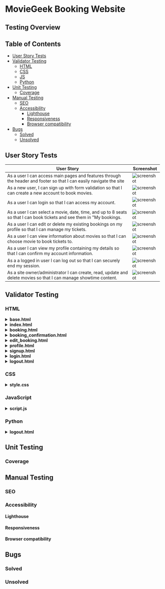 # MovieGeek Booking Website

## Testing Overview

## Table of Contents

- [User Story Tests](#user-story-tests)
- [Validator Testing](#validator-testing)
    - [HTML](#html)
    - [CSS](#css)
    - [JS](#javascript)
    - [Python](#python)
- [Unit Testing](#unit-testing)
    - [Coverage](#coverage)
- [Manual Testing](#manual-testing)
    - [SEO](#seo)
    - [Accessibility](#accessibility)
        - [Lighthouse](#lighthouse)
        - [Responsiveness](#responsiveness)
        - [Browser compatibility](#browser-compatibility)
- [Bugs](#bugs)
    - [Solved](#solved)
    - [Unsolved](#unsolved)

## User Story Tests

| User Story | Screenshot |
| --- | --- |
| As a user I can access main pages and features through the header and footer so that I can easily navigate the site | ![screenshot](documentation/features/sitepages/home.png) |
| As a new user, I can sign up with form validation so that I can create a new account to book movies. | ![screenshot](documentation/features/user/login-navbar-links.png) |
| As a user I can login so that I can access my account. | ![screenshot](documentation/features/sitepages/profile.png) |
| As a user I can select a movie, date, time, and up to 8 seats so that I can book tickets and see them in "My bookings. | ![screenshot](documentation/features/user/login-navbar-links.png) |
| As a user I can edit or delete my existing bookings on my profile so that I can manage my tickets. | ![screenshot](documentation/features/sitepages/home.png) |
| As a user I can view information about movies so that I can choose movie to book tickets to. | ![screenshot](documentation/features/user/login-navbar-links.png) |
| As a user I can view my profile containing my details so that I can confirm my account information. | ![screenshot](documentation/features/sitepages/profile.png) |
| As a a logged in user I can log out so that I can securely end my session. | ![screenshot](documentation/features/user/login-navbar-links.png) |
| As a site owner/administrator I can create, read, update and delete movies so that I can manage showtime content. | ![screenshot](documentation/features/user/login-navbar-links.png) |

## Validator Testing

### HTML

<details><summary><b>base.html</b></summary>

![Iteration One](documentation/readme_files/iteration-one.png)
</details>

<details><summary><b>index.html</b></summary>

![Iteration One](documentation/readme_files/iteration-one.png)
</details>
<details><summary><b>booking.html</b></summary>

![Iteration One](documentation/readme_files/iteration-one.png)
</details>
<details><summary><b>booking_confirmation.html</b></summary>

![Iteration One](documentation/readme_files/iteration-one.png)
</details>
<details><summary><b>edit_booking.html</b></summary>

![Iteration One](documentation/readme_files/iteration-one.png)
</details>
<details><summary><b>profile.html</b></summary>

![Iteration One](documentation/readme_files/iteration-one.png)
</details>
<details><summary><b>signup.html</b></summary>

![Iteration One](documentation/readme_files/iteration-one.png)
</details>
<details><summary><b>login.html</b></summary>

![Iteration One](documentation/readme_files/iteration-one.png)
</details>
<details><summary><b>logout.html</b></summary>

![Iteration One](documentation/readme_files/iteration-one.png)
</details>

### CSS

<details><summary><b>style.css</b></summary>

![Iteration One](documentation/readme_files/iteration-one.png)
</details>

### JavaScript

<details><summary><b>script.js</b></summary>

![Iteration One](documentation/readme_files/iteration-one.png)
</details>

### Python

<details><summary><b>logout.html</b></summary>

![Iteration One](documentation/readme_files/iteration-one.png)
</details>

## Unit Testing

### Coverage

## Manual Testing

### SEO

### Accessibility

#### Lighthouse

#### Responsiveness

#### Browser compatibility

## Bugs

### Solved

### Unsolved